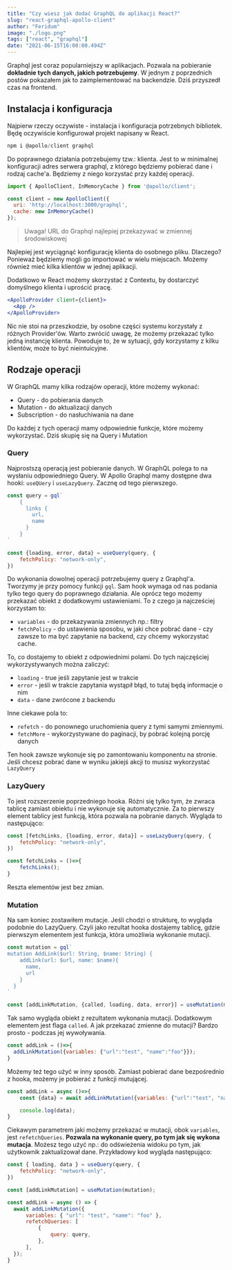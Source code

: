 ```yaml
---
title: "Czy wiesz jak dodać GraphQL do aplikacji React?"
slug: "react-graphql-apollo-client"
author: "Feridum"
image: "./logo.png"
tags: ["react", "graphql"]
date: "2021-06-15T16:00:00.494Z"
---
```


Graphql jest coraz popularniejszy w aplikacjach. Pozwala na pobieranie **dokładnie tych danych, jakich potrzebujemy**. W jednym z poprzednich postów pokazałem jak to zaimplementować na backendzie. Dziś przyszedł czas na frontend. 

<!--more-->

## Instalacja i konfiguracja

Najpierw rzeczy oczywiste - instalacja i konfiguracja potrzebnych bibliotek. Będę oczywiście konfigurował projekt napisany w React.

```jsx
npm i @apollo/client graphql

```

Do poprawnego działania potrzebujemy tzw.: klienta. Jest to w minimalnej konfiguracji adres serwera graphql, z którego będziemy pobierać dane i rodzaj cache'a. Będziemy z niego korzystać przy każdej operacji. 

```jsx
import { ApolloClient, InMemoryCache } from '@apollo/client';

const client = new ApolloClient({
  uri: 'http://localhost:3000/graphql',
  cache: new InMemoryCache()
});
```

> Uwaga! URL do Graphql najlepiej przekazywać w zmiennej środowiskowej

Najlepiej jest wyciągnąć konfigurację klienta do osobnego pliku. Dlaczego? Ponieważ będziemy mogli go importować w wielu miejscach. Możemy również mieć kilka klientów w jednej aplikacji.

Dodatkowo w React możemy skorzystać z Contextu, by dostarczyć domyślnego klienta i uprościć pracę.

```jsx
<ApolloProvider client={client}>
  <App />
</ApolloProvider>
```

Nic nie stoi na przeszkodzie, by osobne części systemu korzystały z różnych Provider'ów. Warto zwrócić uwagę, że możemy przekazać tylko jedną instancję klienta. Powoduje to, że w sytuacji, gdy korzystamy z kilku klientów, może to być nieintuicyjne.

## Rodzaje operacji

W GraphQL mamy kilka rodzajów operacji, które możemy wykonać: 

- Query - do pobierania danych
- Mutation - do aktualizacji danych
- Subscription - do nasłuchiwania na dane

Do każdej z tych operacji mamy odpowiednie funkcje, które możemy wykorzystać. Dziś skupię się na Query i Mutation

### Query

Najprostszą operacją jest pobieranie danych. W GraphQL polega to na wysłaniu odpowiedniego Query. W Apollo Graphql mamy dostępne dwa hooki: `useQUery` i `useLazyQuery`. Zacznę od tego pierwszego.

```jsx
const query = gql`
	{
	  links {
	    url,
	    name
	  }
	}
`

const {loading, error, data} = useQuery(query, {
	fetchPolicy: "network-only",
})
```

Do wykonania dowolnej operacji potrzebujemy query z Graphql'a. Tworzymy je przy pomocy funkcji `gql`. Sam hook wymaga od nas podania tylko tego query do poprawnego działania. Ale oprócz tego możemy przekazać obiekt z dodatkowymi ustawieniami. To z czego ja najcześciej korzystam to: 

- `variables` - do przekazywania zmiennych np.: filtry
- `fetchPolicy` - do ustawienia sposobu, w jaki chce pobrać dane - czy zawsze to ma być zapytanie na backend, czy chcemy wykorzystać cache.

To, co dostajemy to obiekt z odpowiednimi polami. Do tych najczęściej wykorzystywanych można zaliczyć: 

- `loading` - true jeśli zapytanie jest w trakcie
- `error` - jeśli w trakcie zapytania wystąpił błąd, to tutaj będą informacje o nim
- `data` - dane zwrócone z backendu

Inne ciekawe pola to: 

- `refetch` - do ponownego uruchomienia query z tymi samymi zmiennymi.
- `fetchMore` - wykorzystywane do paginacji, by pobrać kolejną porcję danych

Ten hook zawsze wykonuje się po zamontowaniu komponentu na stronie. Jeśli chcesz pobrać dane w wyniku jakiejś akcji to musisz wykorzystać `LazyQuery`

### LazyQuery

To jest rozszerzenie poprzedniego hooka. Różni się tylko tym, że zwraca tablicę zamiast obiektu i nie wykonuje się automatycznie. Za to pierwszy element tablicy jest funkcją, która pozwala na pobranie danych. Wygląda to następująco: 

```jsx
const [fetchLinks, {loading, error, data}] = useLazyQuery(query, {
	fetchPolicy: "network-only",
})

const fetchLinks = ()=>{
	fetchLinks();
}
```

Reszta elementów jest bez zmian. 

### Mutation

Na sam koniec zostawiłem mutacje. Jeśli chodzi o strukturę, to wygląda podobnie do LazyQuery. Czyli jako rezultat hooka dostajemy tablicę, gdzie pierwszym elementem jest funkcja, która umożliwia wykonanie mutacji.

```jsx
const mutation = gql`
mutation AddLink($url: String, $name: String) {
    addLink(url: $url, name: $name){
      name,
      url
    }
  }  
`

const [addLinkMutation, {called, loading, data, error}] = useMutation(mutation);
```

Tak samo wygląda obiekt z rezultatem wykonania mutacji. Dodatkowym elementem jest flaga `called`. A jak przekazać zmienne do mutacji? Bardzo prosto - podczas jej wywoływania.

```jsx
const addLink = ()=>{
  addLinkMutation({variables: {"url":"test", "name":"foo"}});
}
```

Możemy też tego użyć w inny sposób. Zamiast pobierać dane bezpośrednio z hooka, możemy je pobierać z funkcji mutującej.

```jsx
const addLink = async ()=>{
    const {data} = await addLinkMutation({variables: {"url":"test", "name":"foo"}});

    console.log(data);
} 
```

Ciekawym parametrem jaki możemy przekazać w mutacji, obok `variables`, jest `refetchQueries`. **Pozwala na wykonanie query, po tym jak się wykona mutacja**. Możesz tego użyć np.: do odświeżenia widoku po tym, jak użytkownik zaktualizował dane. Przykładowy kod wygląda następująco: 

```jsx
const { loading, data } = useQuery(query, {
    fetchPolicy: "network-only",
})

const [addLinkMutation] = useMutation(mutation);

const addLink = async () => {
  await addLinkMutation({
      variables: { "url": "test", "name": "foo" },
      refetchQueries: [
          {
              query: query,
          },
      ],
  });
}
```